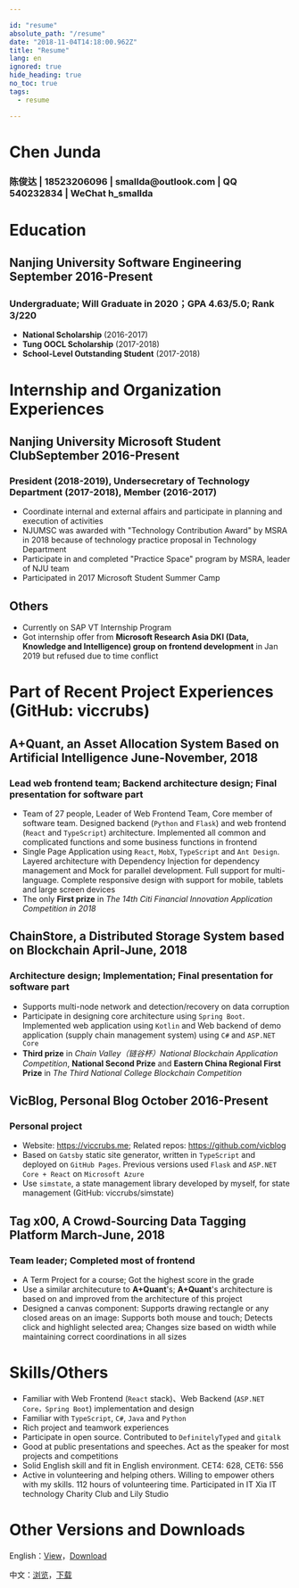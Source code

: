 ```yaml
---

id: "resume"
absolute_path: "/resume"
date: "2018-11-04T14:18:00.962Z"
title: "Resume"
lang: en
ignored: true
hide_heading: true
no_toc: true
tags:
  - resume

---
```


<resume-layout>

<h1 class="name">
Chen Junda
</h1>

<h3 class="contact">陈俊达 | 18523206096 | smallda@outlook.com | QQ 540232834 | WeChat h_smallda

</h3>

# Education

## <span class="highlight">Nanjing University Software Engineering</span> <span class="right">September 2016-Present</span>

### Undergraduate; Will Graduate in 2020；GPA 4.63/5.0; Rank 3/220
- **National Scholarship** (2016-2017)
- **Tung OOCL Scholarship** (2017-2018)
- **School-Level Outstanding Student** (2017-2018)

# Internship and Organization Experiences

## <span class="highlight">Nanjing University Microsoft Student Club</span><span class="right">September 2016-Present</span>
### President (2018-2019), Undersecretary of Technology Department (2017-2018), Member (2016-2017)
- Coordinate internal and external affairs and participate in planning and execution of activities
- NJUMSC was awarded with "Technology Contribution Award" by MSRA in 2018 because of technology practice proposal in Technology Department
- Participate in and completed "Practice Space" program by MSRA, leader of NJU team
- Participated in 2017 Microsoft Student Summer Camp

## <span class="highlight">Others</span>
- Currently on SAP VT Internship Program
- Got internship offer from **Microsoft Research Asia DKI (Data, Knowledge and Intelligence) group on frontend development** in Jan 2019 but refused due to time conflict

# Part of Recent Project Experiences (GitHub: viccrubs)

## <span class="highlight">A+Quant</span>, an Asset Allocation System Based on Artificial Intelligence <span class="right">June-November, 2018</span>
### Lead web frontend team; Backend architecture design; Final presentation for software part
- Team of 27 people, Leader of Web Frontend Team, Core member of software team. Designed backend (`Python` and `Flask`) and web frontend (`React` and `TypeScript`) architecture. Implemented all common and complicated functions and some business functions in frontend
- Single Page Application using `React`, `MobX`, `TypeScript` and `Ant Design`. Layered architecture with Dependency Injection for dependency management and Mock for parallel development. Full support for multi-language. Complete responsive design with support for mobile, tablets and large screen devices
- The only **First prize** in *The 14th Citi Financial Innovation Application Competition in 2018*

## <span class="highlight">ChainStore</span>, a Distributed Storage System based on Blockchain <span class="right">April-June, 2018</span>
### Architecture design; Implementation; Final presentation for software part
- Supports multi-node network and detection/recovery on data corruption
- Participate in designing core architecture using `Spring Boot`. Implemented web application using `Kotlin` and Web backend of demo application (supply chain management system) using `C#` and `ASP.NET Core`
- **Third prize** in *Chain Valley（链谷杯）National Blockchain Application Competition*, **National Second Prize** and **Eastern China Regional First Prize** in *The Third National College Blockchain Competition*

## <span class="highlight">VicBlog</span>, Personal Blog <span class="right">October 2016-Present</span>
### Personal project
- Website: https://viccrubs.me; Related repos: https://github.com/vicblog
- Based on `Gatsby` static site generator, written in `TypeScript` and deployed on `GitHub Pages`. Previous versions used `Flask` and `ASP.NET Core + React` on `Microsoft Azure`
- Use `simstate`, a state management library developed by myself, for state management (GitHub: viccrubs/simstate)

## <span class="highlight">Tag x00</span>, A Crowd-Sourcing Data Tagging Platform <span class="right">March-June, 2018</span>
### Team leader; Completed most of frontend
- A Term Project for a course; Got the highest score in the grade
- Use a similar architecuture to **A+Quant**'s; **A+Quant**'s architecture is based on and improved from the architecture of this project
- Designed a canvas component: Supports drawing rectangle or any closed areas on an image: Supports both mouse and touch; Detects click and highlight selected area; Changes size based on width while maintaining correct coordinations in all sizes


# Skills/Others

- Familiar with Web Frontend (`React` stack)、Web Backend (`ASP.NET Core，Spring Boot`) implementation and design
- Familiar with `TypeScript`, `C#`, `Java` and `Python`
- Rich project and teamwork experiences
- Participate in open source. Contributed to `DefinitelyTyped` and `gitalk`
- Good at public presentations and speeches. Act as the speaker for most projects and competitions
- Solid English skill and fit in English environment. CET4: 628, CET6: 556
- Active in volunteering and helping others. Willing to empower others with my skills. 112 hours of volunteering time. Participated in IT Xia IT technology Charity Club and Lily Studio

# Other Versions and Downloads

English：[View](/resume/en)，[Download](./english.pdf)

中文：[浏览](/resume/cn)，[下载](./chinese.pdf)

</resume-layout>
